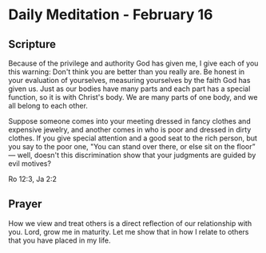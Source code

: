 # Daily Meditation - February 16

## Scripture

Because of the privilege and authority God has given me, I give each of you this
warning: Don't think you are better than you really are. Be honest in your
evaluation of yourselves, measuring yourselves by the faith God has given us.
Just as our bodies have many parts and each part has a special function, so it
is with Christ's body. We are many parts of one body, and we all belong to each
other. 

Suppose someone comes into your meeting dressed in fancy clothes and
expensive jewelry, and another comes in who is poor and dressed in dirty
clothes. If you give special attention and a good seat to the rich person, but
you say to the poor one, "You can stand over there, or else sit on the floor” —
well, doesn't this discrimination show that your judgments are guided by evil
motives?

Ro 12:3, Ja 2:2


## Prayer

How we view and treat others is a direct reflection  of our relationship with
you.   Lord, grow me in maturity.  Let me show that in how I relate to others
that you have placed in my life.

